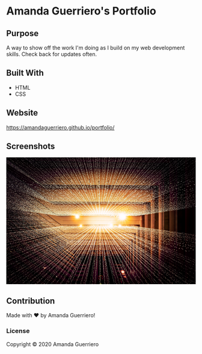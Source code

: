 # Amanda Guerriero's Portfolio

## Purpose
A way to show off the work I'm doing as I build on my web development skills. Check back for updates often.

## Built With
* HTML
* CSS

## Website
https://amandaguerriero.github.io/portfolio/

## Screenshots
![My Portfolio](https://raw.githubusercontent.com/AmandaGuerriero/portfolio/master/assets/images/lights.jpg)

## Contribution
Made with ❤️ by Amanda Guerriero!

### License
Copyright ©️ 2020 Amanda Guerriero
